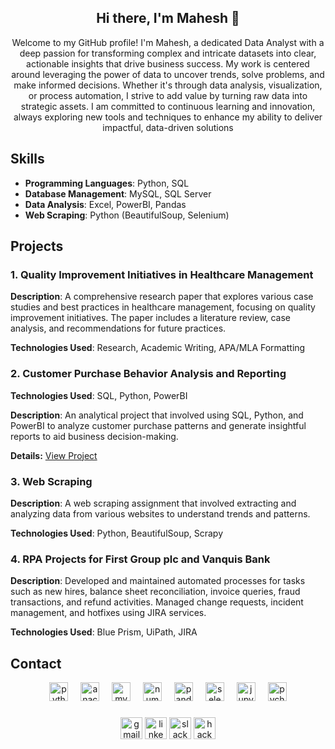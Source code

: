 <h2 align="center">Hi there, I'm Mahesh 👋 </h2>
<p align= "center">Welcome to my GitHub profile! I'm Mahesh, a dedicated Data Analyst with a deep passion for transforming complex and intricate datasets into clear, actionable insights that drive business success. My work is centered around leveraging the power of data to uncover trends, solve problems, and make informed decisions. Whether it's through data analysis, visualization, or process automation, I strive to add value by turning raw data into strategic assets. I am committed to continuous learning and innovation, always exploring new tools and techniques to enhance my ability to deliver impactful, data-driven solutions
</p>

## Skills
- **Programming Languages**: Python, SQL
- **Database Management**: MySQL, SQL Server
- **Data Analysis**: Excel, PowerBI, Pandas
- **Web Scraping**: Python (BeautifulSoup, Selenium)

## Projects

### 1. Quality Improvement Initiatives in Healthcare Management
**Description**: A comprehensive research paper that explores various case studies and best practices in healthcare management, focusing on quality improvement initiatives. The paper includes a literature review, case analysis, and recommendations for future practices.

**Technologies Used**: Research, Academic Writing, APA/MLA Formatting

### 2. Customer Purchase Behavior Analysis and Reporting
**Technologies Used**: SQL, Python, PowerBI

**Description**: An analytical project that involved using SQL, Python, and PowerBI to analyze customer purchase patterns and generate insightful reports to aid business decision-making.

**Details:** [View Project](https://github.com/Mahesh7398/Customer-Purchase-Behavior-Analysis-and-Reporting)

### 3. Web Scraping
**Description**: A web scraping assignment that involved extracting and analyzing data from various websites to understand trends and patterns.

**Technologies Used**: Python, BeautifulSoup, Scrapy

### 4. RPA Projects for First Group plc and Vanquis Bank
**Description**: Developed and maintained automated processes for tasks such as new hires, balance sheet reconciliation, invoice queries, fraud transactions, and refund activities. Managed change requests, incident management, and hotfixes using JIRA services.

**Technologies Used**: Blue Prism, UiPath, JIRA

## Contact


<div align="center">
  <img src="https://cdn.jsdelivr.net/gh/devicons/devicon/icons/python/python-original.svg" height="30" alt="python logo"  />
  <img width="12" />
  <img src="https://cdn.jsdelivr.net/gh/devicons/devicon/icons/anaconda/anaconda-original.svg" height="30" alt="anaconda logo"  />
  <img width="12" />
  <img src="https://cdn.jsdelivr.net/gh/devicons/devicon/icons/mysql/mysql-original.svg" height="30" alt="mysql logo"  />
  <img width="12" />
  <img src="https://cdn.jsdelivr.net/gh/devicons/devicon/icons/numpy/numpy-original.svg" height="30" alt="numpy logo"  />
  <img width="12" />
  <img src="https://cdn.jsdelivr.net/gh/devicons/devicon/icons/pandas/pandas-original.svg" height="30" alt="pandas logo"  />
  <img width="12" />
  <img src="https://cdn.jsdelivr.net/gh/devicons/devicon/icons/selenium/selenium-original.svg" height="30" alt="selenium logo"  />
  <img width="12" />
  <img src="https://cdn.jsdelivr.net/gh/devicons/devicon/icons/jupyter/jupyter-original.svg" height="30" alt="jupyter logo"  />
  <img width="12" />
  <img src="https://cdn.jsdelivr.net/gh/devicons/devicon/icons/pycharm/pycharm-original.svg" height="30" alt="pycharm logo"  />
</div>

###

<div align="center">
  <img src="https://img.shields.io/static/v1?message=Gmail&logo=gmail&label=&color=D14836&logoColor=white&labelColor=&style=for-the-badge" height="35" alt="gmail logo"  />
  <img src="https://img.shields.io/static/v1?message=LinkedIn&logo=linkedin&label=&color=0077B5&logoColor=white&labelColor=&style=for-the-badge" height="35" alt="linkedin logo"  />
  <img src="https://img.shields.io/static/v1?message=Slack&logo=slack&label=&color=4A154B&logoColor=white&labelColor=&style=for-the-badge" height="35" alt="slack logo"  />
  <img src="https://img.shields.io/static/v1?message=HackerRank&logo=hackerrank&label=&color=2EC866&logoColor=white&labelColor=&style=for-the-badge" height="35" alt="hackerrank logo"  />
</div>
